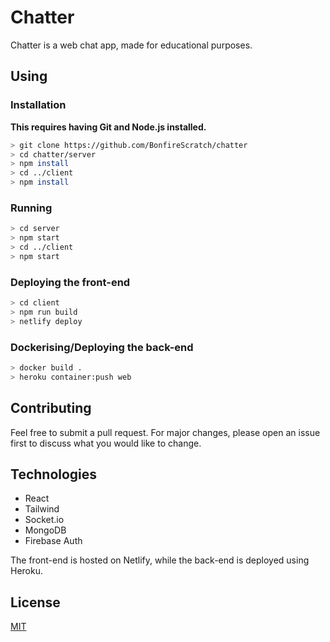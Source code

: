 # Chatter

Chatter is a web chat app, made for educational purposes.

## Using
### Installation

**This requires having Git and Node.js installed.**

```bash
> git clone https://github.com/BonfireScratch/chatter
> cd chatter/server
> npm install
> cd ../client
> npm install
```

### Running

```bash
> cd server
> npm start
> cd ../client
> npm start
```

### Deploying the front-end

```bash
> cd client
> npm run build
> netlify deploy
```

### Dockerising/Deploying the back-end

```bash
> docker build .
> heroku container:push web
```

## Contributing
Feel free to submit a pull request. For major changes, please open an issue first to discuss what you would like to change.

## Technologies
- React
- Tailwind
- Socket.io
- MongoDB
- Firebase Auth

The front-end is hosted on Netlify, while the back-end is deployed using Heroku.

## License
[MIT](https://choosealicense.com/licenses/mit/)